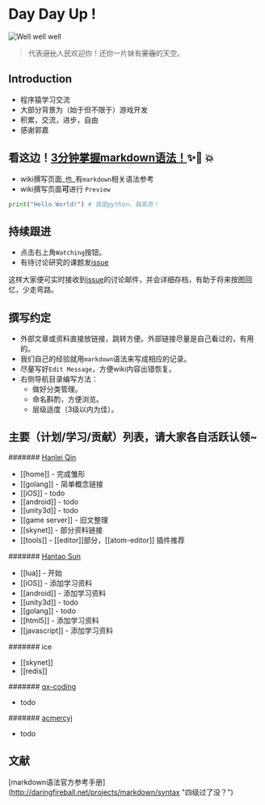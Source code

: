 # Day Day Up !
![Well well well](https://raw.githubusercontent.com/wiki/doubility-sky/daydayup/image/the_great_master.png "前进吧骚年！伟大的领袖看好你呦！") 
>代表~~逗比~~人民欢迎你！还你一片妹有~~雾霾~~的天空。

## Introduction
- 程序猿学习交流
- 大部分背景为（始于但不限于）游戏开发
- 积累，交流，进步，自由
- 感谢郭嘉

## 看这边！[3分钟掌握markdown语法！](https://guides.github.com/features/mastering-markdown/):sparkles::camel: :boom:
- wiki撰写页面_也_有`markdown`相关语法参考
- wiki撰写页面**可**进行 `Preview`

```python
print("Hello World!") # 我是python，我高亮！
```

## 持续跟进
- 点击右上角`Watching`按钮。
- 有待讨论研究的课题发[issue](https://github.com/doubility-sky/daydayup/issues)

这样大家便可实时接收到[issue](https://github.com/doubility-sky/daydayup/issues)的讨论邮件，并会详细存档，有助于将来按图回忆，少走弯路。

## 撰写约定
- 外部文章或资料直接放链接，跳转方便。外部链接尽量是自己看过的，有用的。
- 我们自己的经验就用`markdown`语法来写成相应的记录。
- 尽量写好`Edit Message`，方便wiki内容出错恢复。
- 右侧导航目录编写方法：
    + 做好分类管理。
    * 命名斟酌，方便浏览。
    - 层级适度（3级以内为佳）。

## 主要（计划/学习/贡献）列表，请大家各自活跃认领~
####### [Hanlei Qin](https://github.com/qinhanlei)
- [[home]] - 完成雏形
- [[golang]] - 简单概念链接
- [[iOS]] - todo
- [[android]] - todo
- [[unity3d]] - todo
- [[game server]] - 旧文整理 
- [[skynet]] - 部分资料链接
- [[tools]] - [[editor]]部分，[[atom-editor]] 插件推荐

####### [Hantao Sun](https://github.com/sunhantao)
- [[lua]] - 开始
- [[iOS]] - 添加学习资料
- [[android]] - 添加学习资料
- [[unity3d]] - todo
- [[golang]] - todo
- [[html5]] - 添加学习资料
- [[javascript]] - 添加学习资料
 
####### ice
- [[skynet]]  
- [[redis]]

####### [qx-coding](https://github.com/qx-coding)
- todo

####### [acmercyj](https://github.com/acmercyj)
- todo


## 文献
[markdown语法官方参考手册] (http://daringfireball.net/projects/markdown/syntax "四级过了没？")